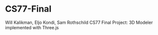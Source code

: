 # CS77-Final

Will Kalikman, Eljo Kondi, Sam Rothschild CS77 Final Project: 3D Modeler implemented with Three.js
